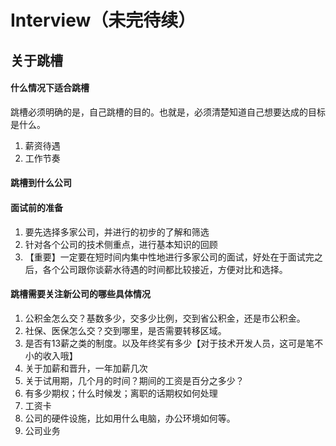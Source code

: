 # Interview（未完待续）

## 关于跳槽
#### 什么情况下适合跳槽
跳槽必须明确的是，自己跳槽的目的。也就是，必须清楚知道自己想要达成的目标是什么。

1. 薪资待遇
2. 工作节奏

#### 跳槽到什么公司

#### 面试前的准备
1. 要先选择多家公司，并进行的初步的了解和筛选
2. 针对各个公司的技术侧重点，进行基本知识的回顾
3. 【重要】一定要在短时间内集中性地进行多家公司的面试，好处在于面试完之后，各个公司跟你谈薪水待遇的时间都比较接近，方便对比和选择。

#### 跳槽需要关注新公司的哪些具体情况
1. 公积金怎么交？基数多少，交多少比例，交到省公积金，还是市公积金。
2. 社保、医保怎么交？交到哪里，是否需要转移区域。
3. 是否有13薪之类的制度。以及年终奖有多少【对于技术开发人员，这可是笔不小的收入哦】
4. 关于加薪和晋升，一年加薪几次
5. 关于试用期，几个月的时间？期间的工资是百分之多少？
5. 有多少期权；什么时候发；离职的话期权如何处理
4. 工资卡
5. 公司的硬件设施，比如用什么电脑，办公环境如何等。
6. 公司业务

